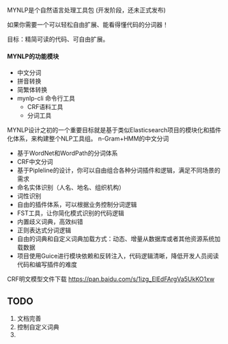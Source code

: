 MYNLP是个自然语言处理工具包
(开发阶段，还未正式发布)

如果你需要一个可以轻松自由扩展、能看得懂代码的分词器！


目标：精简可读的代码、可自由扩展。

#### MYNLP的功能模块

* 中文分词
* 拼音转换
* 简繁体转换
* mynlp-cli 命令行工具
    * CRF语料工具
    * 分词工具

MYNLP设计之初的一个重要目标就是基于类似Elasticsearch项目的模块化和插件化体系，来构建整个NLP工具组。
n-Gram+HMM的中文分词
* 基于WordNet和WordPath的分词体系
* CRF中文分词
* 基于Pipleline的设计，你可以自由组合各种分词插件和逻辑，满足不同场景的需求
* 命名实体识别（人名、地名、组织机构）
* 词性识别
* 自由的插件体系，可以根据业务控制分词逻辑
* FST工具，让你简化模式识别的代码逻辑
* 内置歧义词典，高效纠错
* 正则表达式分词逻辑
* 自由的词典和自定义词典加载方式：动态、增量从数据库或者其他资源系统加载数据
* 项目使用Guice进行模块依赖和反转注入，代码逻辑清晰，降低开发人员阅读代码和编写插件的难度

CRF明文模型文件下载 https://pan.baidu.com/s/1izg_ElEdFArgVa5UkKO1xw

## TODO
1. 文档完善
2. 控制自定义词典
4. 
